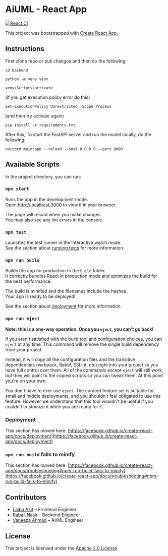 # AiUML - React App

[![React CI](https://github.com/thelaibaasif/AiUML/actions/workflows/ci.yml/badge.svg)](https://github.com/thelaibaasif/AiUML/actions/workflows/ci.yml)

This project was bootstrapped with [Create React App](https://github.com/facebook/create-react-app).

## Instructions

First clone repo or pull changes and then do the following:

```
cd backend
```

```
python -m venv venv
```

```
venv\Scripts\activate
```

(if you get execution policy error do this)

```
Set-ExecutionPolicy Unrestricted -Scope Process
```

(and then try activate again)

```
pip install -r requirements.txt
```

After this, To start the FastAPI server and run the model locally, do the following:
```
uvicorn main:app --reload --host 0.0.0.0 --port 8000
```

## Available Scripts

In the project directory, you can run:

### `npm start`

Runs the app in the development mode.\
Open [http://localhost:3000](http://localhost:3000) to view it in your browser.

The page will reload when you make changes.\
You may also see any lint errors in the console.

### `npm test`

Launches the test runner in the interactive watch mode.\
See the section about [running tests](https://facebook.github.io/create-react-app/docs/running-tests) for more information.

### `npm run build`

Builds the app for production to the `build` folder.\
It correctly bundles React in production mode and optimizes the build for the best performance.

The build is minified and the filenames include the hashes.\
Your app is ready to be deployed!

See the section about [deployment](https://facebook.github.io/create-react-app/docs/deployment) for more information.

### `npm run eject`

**Note: this is a one-way operation. Once you `eject`, you can't go back!**

If you aren't satisfied with the build tool and configuration choices, you can `eject` at any time. This command will remove the single build dependency from your project.

Instead, it will copy all the configuration files and the transitive dependencies (webpack, Babel, ESLint, etc) right into your project so you have full control over them. All of the commands except `eject` will still work, but they will point to the copied scripts so you can tweak them. At this point you're on your own.

You don't have to ever use `eject`. The curated feature set is suitable for small and middle deployments, and you shouldn't feel obligated to use this feature. However we understand that this tool wouldn't be useful if you couldn't customize it when you are ready for it.

### Deployment

This section has moved here: [https://facebook.github.io/create-react-app/docs/deployment](https://facebook.github.io/create-react-app/docs/deployment)

### `npm run build` fails to minify

This section has moved here: [https://facebook.github.io/create-react-app/docs/troubleshooting#npm-run-build-fails-to-minify](https://facebook.github.io/create-react-app/docs/troubleshooting#npm-run-build-fails-to-minify)

## Contributors

- [Laiba Asif](https://github.com/thelaibaasif) – Frontend Engineer  
- [Rabail Nasir](https://github.com/Rabail-RN) – Backend Engineer  
- [Vaneeza Ahmad](https://github.com/Vaneeza-7) – AI/ML Engineer

## License

This project is licensed under the [Apache 2.0 License](LICENSE).
